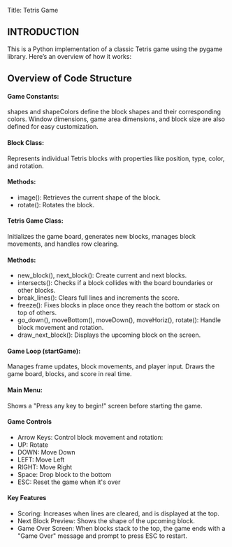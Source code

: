 Title: Tetris Game

## INTRODUCTION 
This is a Python implementation of a classic Tetris game using the pygame library. Here’s an overview of how it works:

## Overview of Code Structure

#### Game Constants:
shapes and shapeColors define the block shapes and their corresponding colors.
Window dimensions, game area dimensions, and block size are also defined for easy customization.

#### Block Class:
Represents individual Tetris blocks with properties like position, type, color, and rotation.

#### Methods:
* image(): Retrieves the current shape of the block.
* rotate(): Rotates the block.

#### Tetris Game Class:
Initializes the game board, generates new blocks, manages block movements, and handles row clearing.

#### Methods:
* new_block(), next_block(): Create current and next blocks.
* intersects(): Checks if a block collides with the board boundaries or other blocks.
* break_lines(): Clears full lines and increments the score.
* freeze(): Fixes blocks in place once they reach the bottom or stack on top of others.
* go_down(), moveBottom(), moveDown(), moveHoriz(), rotate(): Handle block movement and rotation.
* draw_next_block(): Displays the upcoming block on the screen.

#### Game Loop (startGame):
Manages frame updates, block movements, and player input.
Draws the game board, blocks, and score in real time.

#### Main Menu:
Shows a "Press any key to begin!" screen before starting the game.

#### Game Controls
* Arrow Keys: Control block movement and rotation:
* UP: Rotate
* DOWN: Move Down
* LEFT: Move Left
* RIGHT: Move Right
* Space: Drop block to the bottom
* ESC: Reset the game when it's over

#### Key Features
* Scoring: Increases when lines are cleared, and is displayed at the top.
* Next Block Preview: Shows the shape of the upcoming block.
* Game Over Screen: When blocks stack to the top, the game ends with a "Game Over" message and prompt to press ESC to restart.



